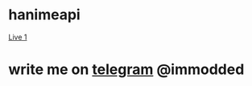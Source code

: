 # hanimeapi

 [Live 1](https://hanime.onrender.com/)


# write me on [telegram](https://t.me/immodded) @immodded



